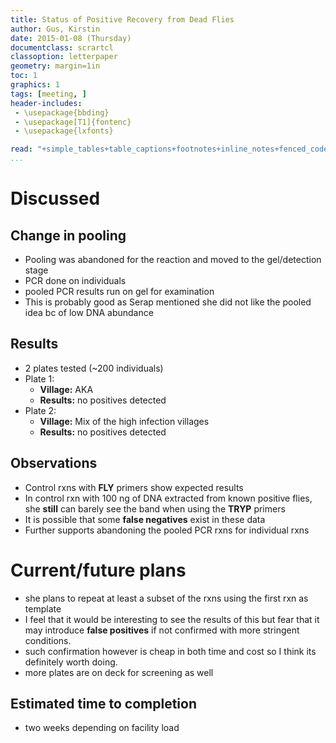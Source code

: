```yaml
---
title: Status of Positive Recovery from Dead Flies
author: Gus, Kirstin
date: 2015-01-08 (Thursday)
documentclass: scrartcl
classoption: letterpaper
geometry: margin=1in
toc: 1
graphics: 1
tags: [meeting, ]
header-includes: 
 - \usepackage{bbding}
 - \usepackage[T1]{fontenc}
 - \usepackage{lxfonts}

read: "+simple_tables+table_captions+footnotes+inline_notes+fenced_code_blocks+fenced_code_attributes+fancy_lists+definition_lists+superscript+subscript+tex_math_dollars"
...
```



# Discussed #

## Change in pooling ##

- Pooling was abandoned for the reaction and moved to the gel/detection stage
- PCR done on individuals
- pooled PCR results run on gel for examination
- This is probably good as Serap mentioned she did not like the pooled idea bc of low DNA abundance

## Results ##

- 2 plates tested (~200 individuals)
- Plate 1:
    - __Village:__ AKA
    - __Results:__ no positives detected
- Plate 2:
    - __Village:__ Mix of the high infection villages
    - __Results:__ no positives detected

## Observations ##

- Control rxns with __FLY__ primers show expected results
- In control rxn with 100 ng of DNA extracted from known positive flies, she __still__ can barely see the band when using the __TRYP__ primers
- It is possible that some __false negatives__ exist in these data
- Further supports abandoning the pooled PCR rxns for individual rxns

# Current/future plans #

- she plans to repeat at least a subset of the rxns using the first rxn as template
- I feel that it would be interesting to see the results of this but fear that it may introduce __false positives__ if not confirmed with more stringent conditions.
- such confirmation however is cheap in both time and cost so I think its definitely worth doing.
- more plates are on deck for screening as well

## Estimated time to completion ##

- two weeks depending on facility load




